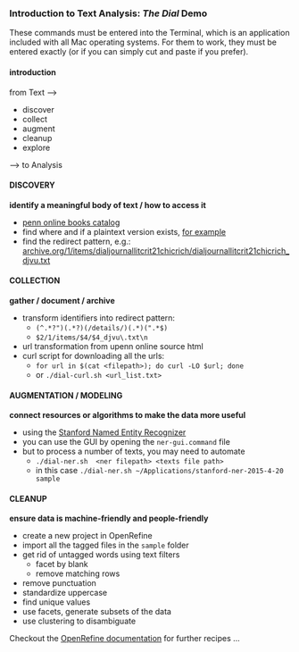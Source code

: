 

### Introduction to Text Analysis: *The Dial* Demo
These commands must be entered into the Terminal, which is an application included with all Mac operating systems. For them to work, they must be entered exactly (or if you can simply cut and paste if you prefer).

#### introduction
from Text -->

- discover
- collect
- augment
- cleanup
- explore

\--> to Analysis

#### DISCOVERY

**identify a meaningful body of text / how to access it**

- [penn online books catalog](http://onlinebooks.library.upenn.edu/webbin/serial?id=thedial)
- find where and if a plaintext version exists, [for example](https://ia802708.us.archive.org/5/items/dialjournallitcrit21chicrich/dialjournallitcrit21chicrich_djvu.txt)
- find the redirect pattern, e.g.: [archive.org/1/items/dialjournallitcrit21chicrich/dialjournallitcrit21chicrich_djvu.txt](http://archive.org/1/items/dialjournallitcrit21chicrich/dialjournallitcrit21chicrich_djvu.txt)

#### COLLECTION

**gather / document / archive**

- transform identifiers into redirect pattern:
    - `(^.*?")(.*?)(/details/)(.*)(".*$)`
    - `$2/1/items/$4/$4_djvu\.txt\n`
- url transformation from upenn online source html
- curl script for downloading all the urls:
    - `for url in $(cat <filepath>); do curl -LO $url; done`
    - or `./dial-curl.sh <url_list.txt>`

#### AUGMENTATION / MODELING

**connect resources or algorithms to make the data more useful**

- using the [Stanford Named Entity Recognizer](http://nlp.stanford.edu/software/CRF-NER.shtml)
- you can use the GUI by opening the `ner-gui.command` file
- but to process a number of texts, you may need to automate
    - `./dial-ner.sh  <ner filepath> <texts file path>`
    - in this case `./dial-ner.sh ~/Applications/stanford-ner-2015-4-20 sample`

#### CLEANUP

**ensure data is machine-friendly and people-friendly**

- create a new project in OpenRefine
- import all the tagged files in the `sample` folder
- get rid of untagged words using text filters
    - facet by blank
    - remove matching rows
- remove punctuation
- standardize uppercase
- find unique values
- use facets, generate subsets of the data
- use clustering to disambiguate

Checkout the [OpenRefine documentation](https://github.com/OpenRefine/OpenRefine/wiki/Recipes) for further recipes ...

